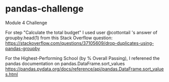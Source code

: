 # pandas-challenge
Module 4 Challenge

For step "Calculate the total budget" I used user @cottontail 's answer of groupby.head(1) from this Stack Overflow question:
https://stackoverflow.com/questions/37105609/drop-duplicates-using-pandas-groupby

For the Highest-Performing School (by % Overall Passing), I referened the pandas documentation on pandas.DataFrame.sort_values https://pandas.pydata.org/docs/reference/api/pandas.DataFrame.sort_values.html

